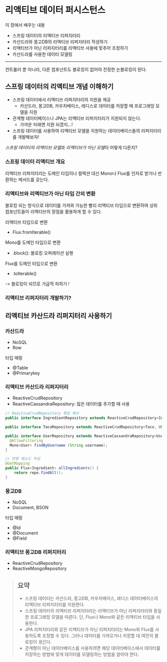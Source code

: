 # 리액티브 데이터 퍼시스턴스

이 장에서 배우는 내용
- 스프링 데이터의 리액티브 리퍼지터리
- 카산드라와 몽고DB의 리액티브 리퍼지터리 작성하기
- 리액티브가 아닌 리퍼지터리를 리액티브 사용에 맞추어 조정하기
- 카산드라를 사용한 데이터 모델링
----

컨트롤러 뿐 아니라, 다른 컴포넌트도 블로킹이 없어야 진정한 논블로킹이 된다.

## 스프링 데이터의 리액티브 개념 이해하기
- 스프링 데이터에서 리액티브 리퍼지터리의 지원을 제공
  - 카산드라, 몽고DB, 카우치베이스, 레디스로 데이터를 저장할 때 프로그래밍 모델을 지원
- 관계형 데이터베이스나 JPA는 리액티브 리퍼지터리가 지원되지 않는다.
  - 가까운 미래엔 지원 되겠지...!
- 스프링 데이터를 사용하여 리액티브 모델을 지원하는 데이터베이스들의 리퍼지터리를 개발해보자!

*스프링 데이터의 리액티브 모델*과 *리액티브가 아닌 모델*이 어떻게 다른지?

### 스프링 데이터 리액티브 개요
리액티브 리퍼지터리는 도메인 타입이나 컬렉션 대신 Mono나 Flux를 인자로 받거나 반환하는 메서드를 갖는다.

### 리액티브와 리액티브가 아닌 타입 간의 변환
블로킹 되는 방식으로 데이터를 가져와 가능한 빨리 리액티브 타입으로 변환하여 상위 컴포넌트들이 리액티브의 장점을 활용하게 할 수 있다.

리액티브 타입으로 변환
- Flux.fromIterable()

Mono를 도메인 타입으로 변환
- .block(): 블로킹 오퍼레이션 실행

Flux를 도메인 타입으로 변환
- .toIterable()

-> 블로킹이 되므로 가급적 피하기 !

### 리액티브 리퍼지터리 개발하기?

## 리액티브 카산드라 리퍼지터리 사용하기

### 카산드라
- NoSQL
- Row

타입 매핑
- @Table
- @Primarykey


### 리액티브 카산드라 리퍼지터리
- ReactiveCrudRepository
- ReactiveCassandraRepository: 많은 데이터를 추가할 때 사용
```java
// ReactiveCrudRepository 확장 예시
public interface IngredientRepository extends ReactiveCrudRepository<Ingredient, String> {}

public interface TacoRepository extends ReactiveCrudRepository<Taco, UUID> {}

public interface UserRepository extends ReactiveCassandraRepository<User, UUID> {
  @AllowFiltering
  Mono<User> findByUsername (String username); 
}

// 반환 메소드 작성 
@GetMapping
public Flux<Ingredient> allIngredients() {
    return repo.findAll();
}
```

### 몽고DB
- NoSQL
- Document, BSON

타입 매핑
- @Id
- @Document
- @Field

### 리액티브 몽고DB 리퍼지터리
- ReactiveCrudRepository
- ReactiveMongoRepository

> ## 요약
> - 스프링 데이터는 카산드라, 몽고DB, 카우치베이스, 레디스 데이터베이스의 리액티브 리퍼지터리를 지원한다.
> - 스프링 데이터의 리액티브 리퍼지터리는 리액티브가 아닌 리퍼지터리와 동일한 프로그래밍 모델을 따른다. 단, Flux나 Mono와 같은 리액티브 타입을 사용한다.
> - JPA 리퍼지터리와 같은 리액티브가 아닌 리퍼지터리는 Mono와 Flux를 사용하도록 조정할 수 있다. 그러나 데이터를 가져오거나 저장할 대 여전히 블로킹이 생긴다.
> - 관계형이 아닌 데이터베이스를 사용하려면 해당 데이터베이스에서 데이터를 저장하는 방법에 맞게 데이터를 모델링하는 방법을 알아야 한다.






